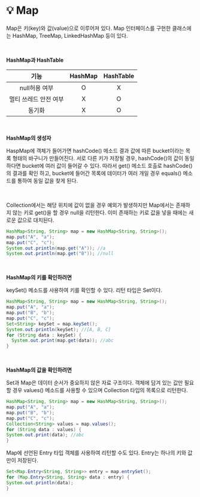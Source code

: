 # 💡 **Map**

Map은 키(key)와 값(value)으로 이루어져 있다. Map 인터페이스를 구현한 클래스에는 HashMap, TreeMap, LinkedHashMap 등이 있다.

<br>

**HashMap과 HashTable**

| 기능 | HashMap | HashTable |
| :--: | :----: | :--------: |
|  null허용 여부  | O | X |  
|  멀티 쓰레드 안전 여부  | X | O |     
|  동기화  | X | O |

<br>

**HashMap의 생성자**

HaspMap에 객체가 들어가면 hashCode() 메소드 결과 값에 따른 bucket이라는 목록 형태의 바구니가 만들어진다. 서로 다른 키가 저장될 경우, hashCode()의 값이 동일하다면 bucket에 여러 값이 들어갈 수 있다. 따라서 get() 메소드 호출로 hashCode()의 결과를 확인 하고, bucket에 들어간 목록에 데이터가 여러 개일 경우 equals() 메소드를 통하여 동일 값을 찾게 된다.

<br>

Collection에서는 해당 위치에 값이 없을 경우 예외가 발생하지만 Map에서는 존재하지 않는 키로 get()을 할 경우 null을 리턴한다. 이미 존재하는 키로 값을 넣을 때에는 새로운 값으로 대치된다.

```java
HashMap<String, String> map = new HashMap<String, String>();
map.put("A", "a");
map.put("C", "c");
System.out.println(map.get("A")); //a
System.out.println(map.get("B")); //null
```
<br>

**HashMap의 키를 확인하려면**

keySet() 메소드를 사용하여 키를 확인할 수 있다. 리턴 타입은 Set이다. 

```java
HashMap<String, String> map = new HashMap<String, String>();
map.put("A", "a");
map.put("B", "b");
map.put("C", "c");
Set<String> keySet = map.keySet();
System.out.println(keySet); //[A, B, C]
for (String data : keySet) {
  System.out.print(map.get(data)); //abc
}
```        
<br>

**HashMap의 값을 확인하려면**

Set과 Map은 데이터 순서가 중요하지 않은 자료 구조이다. 객체에 담겨 있는 값만 필요할 경우 values() 메소드를 사용할 수 있으며 Collection 타입의 목록으로 리턴한다.

```java
HashMap<String, String> map = new HashMap<String, String>();
map.put("A", "a");
map.put("B", "b");
map.put("C", "c");
Collection<String> values = map.values();
for (String data : values) {
System.out.print(data); //abc
}
```
Map에 선언된 Entry 타입 객체를 사용하여 리턴할 수도 있다. Entry는 하나의 키와 값만이 저장된다.

```java
Set<Map.Entry<String, String>> entry = map.entrySet();
for (Map.Entry<String, String> data : entry) {
System.out.println(data);
}
```



